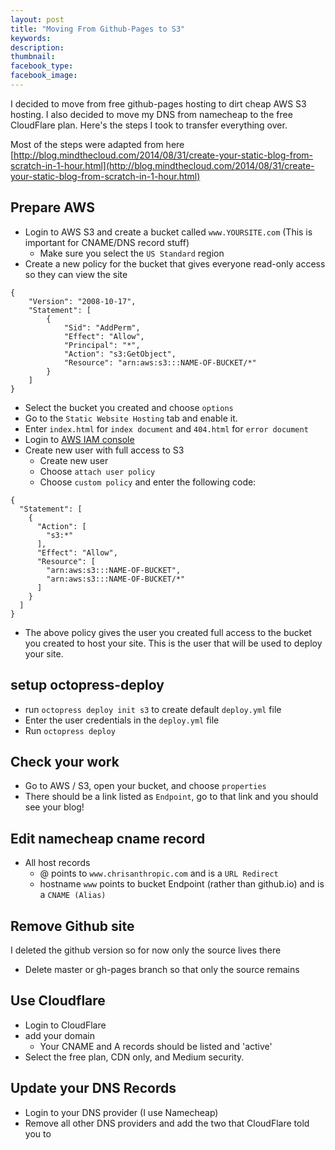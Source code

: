 ```yaml
---
layout: post
title: "Moving From Github-Pages to S3"
keywords:
description:
thumbnail:
facebook_type:
facebook_image:
---
```


I decided to move from free github-pages hosting to dirt cheap AWS S3 hosting. I also decided to move my DNS from namecheap to the free CloudFlare plan. Here's the steps I took to transfer everything over.

Most of the steps were adapted from here [http://blog.mindthecloud.com/2014/08/31/create-your-static-blog-from-scratch-in-1-hour.html](http://blog.mindthecloud.com/2014/08/31/create-your-static-blog-from-scratch-in-1-hour.html)

## Prepare AWS

* Login to AWS S3 and create a bucket called `www.YOURSITE.com` (This is important for CNAME/DNS record stuff)
  * Make sure you select the `US Standard` region
* Create a new policy for the bucket that gives everyone read-only access so they can view the site

```
{
	"Version": "2008-10-17",
	"Statement": [
		{
			"Sid": "AddPerm",
			"Effect": "Allow",
			"Principal": "*",
			"Action": "s3:GetObject",
			"Resource": "arn:aws:s3:::NAME-OF-BUCKET/*"
		}
	]
}
```

* Select the bucket you created and choose `options`
* Go to the `Static Website Hosting` tab and enable it.
* Enter `index.html` for `index document` and `404.html` for `error document`
* Login to [AWS IAM console](https://console.aws.amazon.com/iam)
* Create new user with full access to S3
  * Create new user
  * Choose `attach user policy`
  * Choose `custom policy` and enter the following code:

```
{
  "Statement": [
    {
      "Action": [
        "s3:*"
      ],
      "Effect": "Allow",
      "Resource": [
        "arn:aws:s3:::NAME-OF-BUCKET",
        "arn:aws:s3:::NAME-OF-BUCKET/*"
      ]
    }
  ]
}
```

* The above policy gives the user you created full access to the bucket you created to host your site. This is the user that will be used to deploy your site.

## setup octopress-deploy

* run `octopress deploy init s3` to create default `deploy.yml` file
* Enter the user credentials in the `deploy.yml` file
* Run `octopress deploy`

## Check your work
* Go to AWS / S3, open your bucket, and choose `properties`
* There should be a link listed as `Endpoint`, go to that link and you should see your blog!

## Edit namecheap cname record
* All host records
  * @ points to `www.chrisanthropic.com` and is a `URL Redirect`
  * hostname `www` points to bucket Endpoint (rather than github.io) and is a `CNAME (Alias)`

## Remove Github site
I deleted the github version so for now only the source lives there
  * Delete master or gh-pages branch so that only the source remains

## Use Cloudflare
* Login to CloudFlare
* add your domain
  * Your CNAME and A records should be listed and 'active'
* Select the free plan, CDN only, and Medium security.

## Update your DNS Records
* Login to your DNS provider (I use Namecheap)
* Remove all other DNS providers and add the two that CloudFlare told you to
